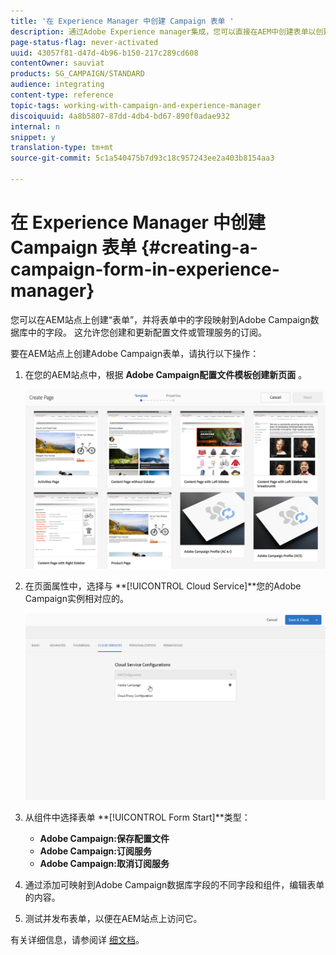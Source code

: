 ```yaml
---
title: '在 Experience Manager 中创建 Campaign 表单 '
description: 通过Adobe Experience manager集成，您可以直接在AEM中创建表单以创建和更新配置文件或管理订阅。
page-status-flag: never-activated
uuid: 43057f81-d47d-4b96-b150-217c289cd608
contentOwner: sauviat
products: SG_CAMPAIGN/STANDARD
audience: integrating
content-type: reference
topic-tags: working-with-campaign-and-experience-manager
discoiquuid: 4a8b5807-87dd-4db4-bd67-890f0adae932
internal: n
snippet: y
translation-type: tm+mt
source-git-commit: 5c1a540475b7d93c18c957243ee2a403b8154aa3

---
```



# 在 Experience Manager 中创建 Campaign 表单 {#creating-a-campaign-form-in-experience-manager}

您可以在AEM站点上创建“表单”，并将表单中的字段映射到Adobe Campaign数据库中的字段。 这允许您创建和更新配置文件或管理服务的订阅。

要在AEM站点上创建Adobe Campaign表单，请执行以下操作：

1. 在您的AEM站点中，根据 **Adobe Campaign配置文件模板创建新页面** 。

   ![](assets/aem_content_forms.png)

1. 在页面属性中，选择与 **[!UICONTROL Cloud Service]**您的Adobe Campaign实例相对应的。

   ![](assets/aem_content_forms_2.png)

1. 从组件中选择表单 **[!UICONTROL Form Start]**类型：

   * **Adobe Campaign:保存配置文件**
   * **Adobe Campaign:订阅服务**
   * **Adobe Campaign:取消订阅服务**

1. 通过添加可映射到Adobe Campaign数据库字段的不同字段和组件，编辑表单的内容。
1. 测试并发布表单，以便在AEM站点上访问它。

有关详细信息，请参阅详 [细文档](https://docs.adobe.com/content/help/en/experience-manager-65/authoring/aem-adobe-campaign/adobe-campaign-forms.html)。
